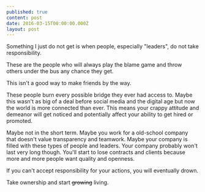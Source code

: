 ```yaml
---
published: true
content: post
date: 2016-03-15T00:00:00.000Z
layout: post
---
```



Something I just do not get is when people, especially "leaders", do not take responsibility.

These are the people who will always play the blame game and throw others under the bus any chance they get.

This isn't a good way to make friends by the way.

These people burn every possible bridge they ever had access to. Maybe this wasn't as big of a deal before social media and the digital age but now the world is more connected than ever. This means your crappy attitude and demeanor will get noticed and potentially affect your ability to get hired or promoted.

Maybe not in the short term. Maybe you work for a old-school company that doesn't value transparency and teamwork. Maybe your company is filled with these types of people and leaders. Your company probably won't last very long though. You'll start to lose contracts and clients because more and more people want quality and openness.

If you can't accept responsibility for your actions, you will eventually drown. 

Take ownership and start ~~growing~~ living.
